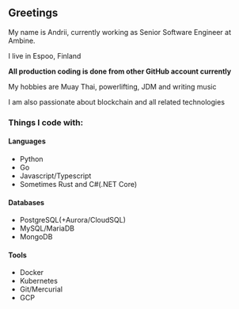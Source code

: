 ## Greetings
My name is Andrii, currently working as Senior Software Engineer at Ambine.

I live in Espoo, Finland

**All production coding is done from other GitHub account currently**

My hobbies are Muay Thai, powerlifting, JDM and writing music 

I am also passionate about blockchain and all related technologies

### Things I code with:

#### Languages
- Python
- Go
- Javascript/Typescript
- Sometimes Rust and C#(.NET Core)

#### Databases
- PostgreSQL(+Aurora/CloudSQL)
- MySQL/MariaDB
- MongoDB

#### Tools
- Docker
- Kubernetes
- Git/Mercurial
- GCP

